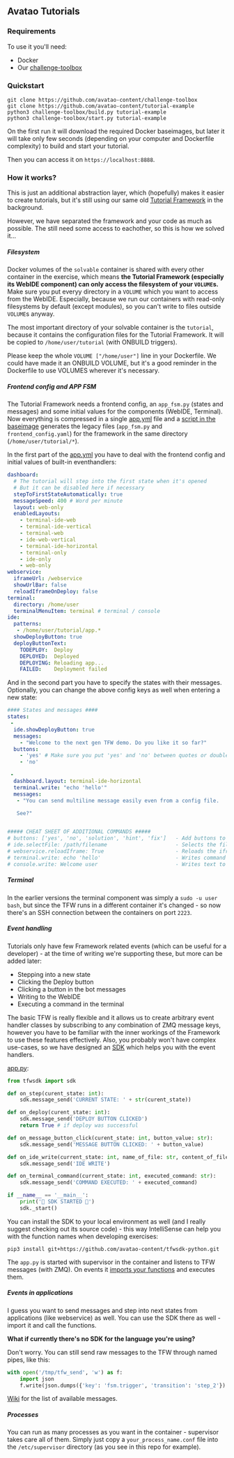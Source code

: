 ## Avatao Tutorials ##

### Requirements ###

To use it you'll need:
 * Docker 
 * Our [challenge-toolbox](https://github.com/avatao-content/challenge-toolbox)

### Quickstart ###

```
git clone https://github.com/avatao-content/challenge-toolbox
git clone https://github.com/avatao-content/tutorial-example
python3 challenge-toolbox/build.py tutorial-example
python3 challenge-toolbox/start.py tutorial-example
```

On the first run it will download the required Docker baseimages, but later it will take only few seconds (depending on your computer and Dockerfile complexity) to build and start your tutorial.

Then you can access it on `https://localhost:8888`.

### How it works? ###

This is just an additional abstraction layer, which (hopefully) makes it easier to create tutorials, but it's still using our same old [Tutorial Framework](https://github.com/avatao-content/baseimage-tutorial-framework/wiki) in the background.

However, we have separated the framework and your code as much as possible. The still need some access to eachother, so this is how we solved it...

##### Filesystem #####

Docker volumes of the `solvable` container is shared with every other container in the exercise, which means **the Tutorial Framework (especially its WebIDE component) can only access the filesystem of your `VOLUME`s.** Make sure you put everyy directory in a `VOLUME` which you want to access from the WebIDE. Especially, because we run our containers with read-only filesystems by default (except modules), so you can't write to files outside `VOLUME`s anyway.

The most important directory of your solvable container is the `tutorial`, because it contains the configuration files for the Tutorial Framework. It will be copied to `/home/user/tutorial` (with ONBUILD triggers).

Please keep the whole `VOLUME ["/home/user"]` line in your Dockerfile. We could have made it an ONBUILD VOLUME, but it's a good reminder in the Dockerfile to use VOLUMES wherever it's necessary.

##### Frontend config and APP FSM #####

The Tutorial Framework needs a frontend config, an `app_fsm.py` (states and messages) and some initial values for the components (WebIDE, Terminal). Now everything is compressed in a single [app.yml](tree/master/solvable/tutorial/app.yml) file and a [script in the baseimage](https://github.com/avatao-content/baseimage-tutorial/blob/master/tutorial/create_app_from_yml.py) generates the legacy files (`app_fsm.py` and `frontend_config.yaml`) for the framework in the same directory (`/home/user/tutorial/*`).

In the first part of the [app.yml](tree/master/solvable/tutorial/app.yml) you have to deal with the frontend config and initial values of built-in eventhandlers:
```yml
dashboard:
  # The tutorial will step into the first state when it's opened
  # But it can be disabled here if necessary
  stepToFirstStateAutomatically: true
  messageSpeed: 400 # Word per minute
  layout: web-only
  enabledLayouts:
    - terminal-ide-web
    - terminal-ide-vertical
    - terminal-web
    - ide-web-vertical
    - terminal-ide-horizontal
    - terminal-only
    - ide-only
    - web-only
webservice:
  iframeUrl: /webservice
  showUrlBar: false
  reloadIframeOnDeploy: false
terminal:
  directory: /home/user
  terminalMenuItem: terminal # terminal / console
ide:
  patterns: 
   - /home/user/tutorial/app.*
  showDeployButton: true
  deployButtonText:
    TODEPLOY:  Deploy
    DEPLOYED:  Deployed
    DEPLOYING: Reloading app...
    FAILED:    Deployment failed
```

And in the second part you have to specify the states with their messages. Optionally, you can change the above config keys as well when entering a new state:
```yml
#### States and messages ####
states:
 -
  ide.showDeployButton: true
  messages:
    - "Welcome to the next gen TFW demo. Do you like it so far?"
  buttons:
    - 'yes' # Make sure you put 'yes' and 'no' between quotes or double quotes, otherwise YAML thinks it's boolean
    - 'no'

 -
  dashboard.layout: terminal-ide-horizontal
  terminal.write: "echo 'hello'"
  messages:
   - "You can send multiline message easily even from a config file.

   See?"


##### CHEAT SHEET OF ADDITIONAL COMMANDS #####
# buttons: ['yes', 'no', 'solution', 'hint', 'fix']   - Add buttons to your messages
# ide.selectFile: /path/filename                      - Selects the file in webIDE (make sure it's in the pattern!)
# webservice.reloadIframe: True                       - Reloads the iframe immediately
# terminal.write: echo 'hello'                        - Writes command to terminal
# console.write: Welcome user                         - Writes text to console
```

##### Terminal #####

In the earlier versions the terminal component was simply a `sudo -u user bash`, but since the TFW runs in a different container it's changed - so now there's an SSH connection between the containers on port `2223`.

##### Event handling #####

Tutorials only have few Framework related events (which can be useful for a developer) - at the time of writing we're supporting these, but more can be added later:
 * Stepping into a new state
 * Clicking the Deploy button
 * Clicking a button in the bot messages
 * Writing to the WebIDE
 * Executing a command in the terminal

The basic TFW is really flexible and it allows us to create arbitrary event handler classes by subscribing to any combination of ZMQ message keys, however you have to be familiar with the inner workings of the Framework to use these features effectively. Also, you probably won't have complex use-cases, so we have designed an [SDK](https://github.com/avatao-content/tfwsdk-python) which helps you with the event handlers.

[app.py](tree/master/solvable/tutorial/app.py):
```python
from tfwsdk import sdk

def on_step(curent_state: int):
    sdk.message_send('CURRENT STATE: ' + str(curent_state))

def on_deploy(curent_state: int):
    sdk.message_send('DEPLOY BUTTON CLICKED')
    return True # if deploy was successful

def on_message_button_click(curent_state: int, button_value: str):
    sdk.message_send('MESSAGE BUTTON CLICKED: ' + button_value)

def on_ide_write(current_state: int, name_of_file: str, content_of_file: str):
    sdk.message_send('IDE WRITE')

def on_terminal_command(current_state: int, executed_command: str):
    sdk.message_send('COMMAND EXECUTED: ' + executed_command)

if __name__ == '__main__':
    print('🎉 SDK STARTED 🎉')
    sdk._start()
```

You can install the SDK to your local environment as well (and I really suggest checking out its source code) - this way IntelliSense can help you with the function names when developing exercises:
```
pip3 install git+https://github.com/avatao-content/tfwsdk-python.git
```

The `app.py` is started with supervisor in the container and listens to TFW messages (with ZMQ). On events it [imports your functions](https://github.com/avatao-content/tfwsdk-python/blob/master/tfwsdk/sdk.py#L19) and executes them.

##### Events in applications #####

I guess you want to send messages and step into next states from applications (like webservice) as well. You can use the SDK there as well - import it and call the functions.

**What if currently there's no SDK for the language you're using?**

Don't worry. You can still send raw messages to the TFW through named pipes, like this:

```python
with open('/tmp/tfw_send', 'w') as f:
    import json
    f.write(json.dumps({'key': 'fsm.trigger', 'transition': 'step_2'}) + '\n')
```

[Wiki](https://github.com/avatao-content/baseimage-tutorial-framework/wiki) for the list of available messages.

##### Processes #####

You can run as many processes as you want in the container - supervisor takes care all of them. Simply just copy a `your_process_name.conf` file into the `/etc/supervisor` directory (as you see in this repo for example).